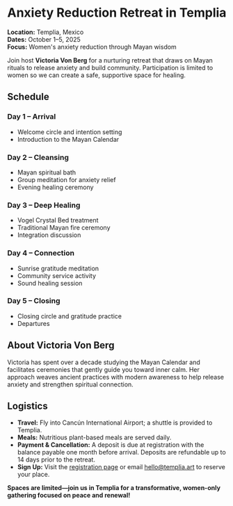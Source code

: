 # Anxiety Reduction Retreat in Templia

**Location:** Templia, Mexico  
**Dates:** October 1–5, 2025  
**Focus:** Women's anxiety reduction through Mayan wisdom

Join host **Victoria Von Berg** for a nurturing retreat that draws on Mayan rituals to release anxiety and build community. Participation is limited to women so we can create a safe, supportive space for healing.

## Schedule

### Day 1 – Arrival
- Welcome circle and intention setting
- Introduction to the Mayan Calendar

### Day 2 – Cleansing
- Mayan spiritual bath
- Group meditation for anxiety relief
- Evening healing ceremony

### Day 3 – Deep Healing
- Vogel Crystal Bed treatment
- Traditional Mayan fire ceremony
- Integration discussion

### Day 4 – Connection
- Sunrise gratitude meditation
- Community service activity
- Sound healing session

### Day 5 – Closing
- Closing circle and gratitude practice
- Departures

## About Victoria Von Berg
Victoria has spent over a decade studying the Mayan Calendar and facilitates ceremonies that gently guide you toward inner calm. Her approach weaves ancient practices with modern awareness to help release anxiety and strengthen spiritual connection.

## Logistics
- **Travel:** Fly into Cancún International Airport; a shuttle is provided to Templia.
- **Meals:** Nutritious plant-based meals are served daily.
- **Payment & Cancellation:** A deposit is due at registration with the balance payable one month before arrival. Deposits are refundable up to 14 days prior to the retreat.
- **Sign Up:** Visit the [registration page](#) or email [hello@templia.art](mailto:hello@templia.art) to reserve your place.

**Spaces are limited—join us in Templia for a transformative, women-only gathering focused on peace and renewal!**
